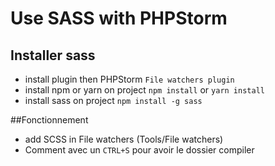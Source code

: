 # Use SASS with PHPStorm

## Installer sass

- install plugin then PHPStorm `File watchers plugin`
- install npm or yarn on project `npm install` or `yarn install` 
- install sass on project `npm install -g sass`

##Fonctionnement

- add SCSS in File watchers (Tools/File watchers)
- Comment avec un `CTRL+S` pour avoir le dossier compiler
